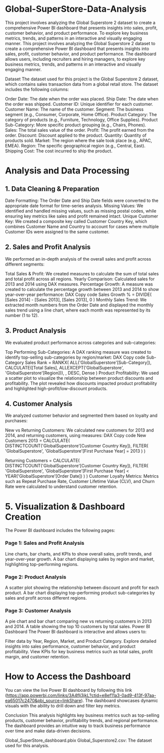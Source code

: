 # Global-SuperStore-Data-Analysis
This project involves analyzing the Global Superstore 2 dataset to create a comprehensive Power BI dashboard that presents insights into sales, profit, customer behavior, and product performance. To explore key business metrics, trends, and patterns in an interactive and visually engaging manner. 
This project involves analyzing the Global Superstore 2 dataset to create a comprehensive Power BI dashboard that presents insights into sales, profit, customer behavior, and product performance. The dashboard allows users, including recruiters and hiring managers, to explore key business metrics, trends, and patterns in an interactive and visually engaging manner.

Dataset
The dataset used for this project is the Global Superstore 2 dataset, which contains sales transaction data from a global retail store. The dataset includes the following columns:

Order Date: The date when the order was placed.
Ship Date: The date when the order was shipped.
Customer ID: Unique identifier for each customer.
Customer Name: The name of the customer.
Segment: The business segment (e.g., Consumer, Corporate, Home Office).
Product Category: The category of products (e.g., Furniture, Technology, Office Supplies).
Product Sub-Category: More specific product grouping (e.g., Chairs, Phones).
Sales: The total sales value of the order.
Profit: The profit earned from the order.
Discount: Discount applied to the product.
Quantity: Quantity of products sold.
Market: The region where the sale took place (e.g., APAC, EMEA).
Region: The specific geographical region (e.g., Central, East).
Shipping Cost: The cost incurred to ship the product.


# Analysis and Data Processing
## 1. Data Cleaning & Preparation
Date Formatting: The Order Date and Ship Date fields were converted to the appropriate date format for time-series analysis.
Missing Values: We identified and handled missing values, such as missing postal codes, while ensuring key metrics like sales and profit remained intact.
Unique Customer Key: We created a composite key called Customer Country Key, which combines Customer Name and Country to account for cases where multiple Customer IDs were assigned to the same customer.



## 2. Sales and Profit Analysis
We performed an in-depth analysis of the overall sales and profit across different segments:

Total Sales & Profit: We created measures to calculate the sum of total sales and total profit across all regions.
Yearly Comparison: Calculated sales for 2013 and 2014 using DAX measures.
Percentage Growth: A measure was created to calculate the percentage growth between 2013 and 2014 to show year-over-year performance:
DAX
Copy code
Sales Growth % = 
DIVIDE(
    [Sales 2014] - [Sales 2013], 
    [Sales 2013], 
    0
)
Monthly Sales Trend: We extracted month numbers from the Order Date and displayed the monthly sales trend using a line chart, where each month was represented by its number (1 to 12).



## 3. Product Analysis
We evaluated product performance across categories and sub-categories:

Top Performing Sub-Categories: A DAX ranking measure was created to identify top-selling sub-categories by region/market:
DAX
Copy code
Sub-Category Sales Rank = 
RANKX(
    ALL('GlobalSuperstore'[Sub-Category]), 
    CALCULATE([Total Sales], ALLEXCEPT('GlobalSuperstore', 'GlobalSuperstore'[Region])),
    , 
    DESC, 
    Dense
)
Product Profitability: We used a scatter plot to visualize the relationship between product discounts and profitability. The plot revealed how discounts impacted product profitability and highlighted high-profit/low-discount products.
## 4. Customer Analysis
We analyzed customer behavior and segmented them based on loyalty and purchases:

New vs Returning Customers: We calculated new customers for 2013 and 2014, and returning customers, using measures:
DAX
Copy code
New Customers 2013 = 
CALCULATE(
    DISTINCTCOUNT('GlobalSuperstore'[Customer Country Key]),
    FILTER(
        'GlobalSuperstore',
        'GlobalSuperstore'[First Purchase Year] = 2013
    )
)

Returning Customers = 
CALCULATE(
    DISTINCTCOUNT('GlobalSuperstore'[Customer Country Key]),
    FILTER(
        'GlobalSuperstore',
        'GlobalSuperstore'[First Purchase Year] < YEAR('GlobalSuperstore'[Order Date])
    )
)
Customer Loyalty Metrics: Metrics such as Repeat Purchase Rate, Customer Lifetime Value (CLV), and Churn Rate were calculated to understand customer retention.
# 5. Visualization & Dashboard Creation
The Power BI dashboard includes the following pages:

### Page 1: Sales and Profit Analysis

Line charts, bar charts, and KPIs to show overall sales, profit trends, and year-over-year growth.
A bar chart displaying sales by region and market, highlighting top-performing regions.

### Page 2: Product Analysis

A scatter plot showing the relationship between discount and profit for each product.
A bar chart displaying top-performing product sub-categories by sales and profit across different regions.

### Page 3: Customer Analysis

A pie chart and bar chart comparing new vs returning customers in 2013 and 2014.
A table showing the top 10 customers by total sales.
Power BI Dashboard
The Power BI dashboard is interactive and allows users to:

Filter data by Year, Region, Market, and Product Category.
Explore detailed insights into sales performance, customer behavior, and product profitability.
View KPIs for key business metrics such as total sales, profit margin, and customer retention.
# How to Access the Dashboard
You can view the live Power BI dashboard by following this link (https://app.powerbi.com/links/3A4flj3jkL?ctid=e8ef11a3-0ad9-413f-97aa-ea65017c2470&pbi_source=linkShare). The dashboard showcases dynamic visuals with the ability to drill down and filter key metrics.

Conclusion
This analysis highlights key business metrics such as top-selling products, customer behavior, profitability trends, and regional performance. The dashboard provides an intuitive way to track business performance over time and make data-driven decisions.

Global_SuperStore_dashboard.pbix
Global_Superstore2.csv: The dataset used for this analysis.

